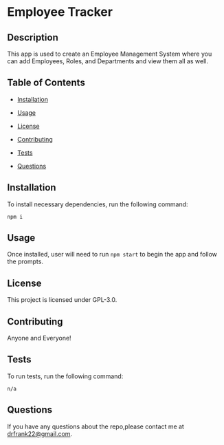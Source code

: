 # Employee Tracker

## Description

This app is used to create an Employee Management System where you can add Employees, Roles, and Departments and view them all as well.

## Table of Contents 

* [Installation](#installation)

* [Usage](#usage)

* [License](#license)

* [Contributing](#contributing)

* [Tests](#tests)

* [Questions](#questions)

## Installation

To install necessary dependencies, run the following command:

`
npm i
`

## Usage

Once installed, user will need to run `npm start` to begin the app and follow the prompts.

## License

This project is licensed under GPL-3.0.
  
## Contributing

Anyone and Everyone!

## Tests

To run tests, run the following command:

`
n/a
`

## Questions

If you have any questions about the repo,please contact me at drfrank22@gmail.com.


